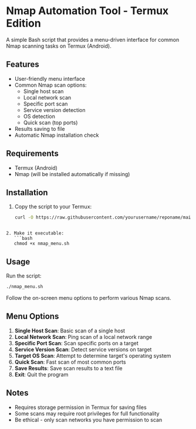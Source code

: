 # Nmap Automation Tool - Termux Edition

A simple Bash script that provides a menu-driven interface for common Nmap scanning tasks on Termux (Android).

## Features

- User-friendly menu interface
- Common Nmap scan options:
  - Single host scan
  - Local network scan
  - Specific port scan
  - Service version detection
  - OS detection
  - Quick scan (top ports)
- Results saving to file
- Automatic Nmap installation check

## Requirements

- Termux (Android)
- Nmap (will be installed automatically if missing)

## Installation

1. Copy the script to your Termux:
   ```bash
   curl -O https://raw.githubusercontent.com/yourusername/reponame/main/nmap_menu.sh
```

2. Make it executable:
   ```bash
   chmod +x nmap_menu.sh
   ```

## Usage

Run the script:
```bash
./nmap_menu.sh
```

Follow the on-screen menu options to perform various Nmap scans.

## Menu Options

1. **Single Host Scan**: Basic scan of a single host
2. **Local Network Scan**: Ping scan of a local network range
3. **Specific Port Scan**: Scan specific ports on a target
4. **Service Version Scan**: Detect service versions on target
5. **Target OS Scan**: Attempt to determine target's operating system
6. **Quick Scan**: Fast scan of most common ports
7. **Save Results**: Save scan results to a text file
8. **Exit**: Quit the program

## Notes

- Requires storage permission in Termux for saving files
- Some scans may require root privileges for full functionality
- Be ethical - only scan networks you have permission to scan